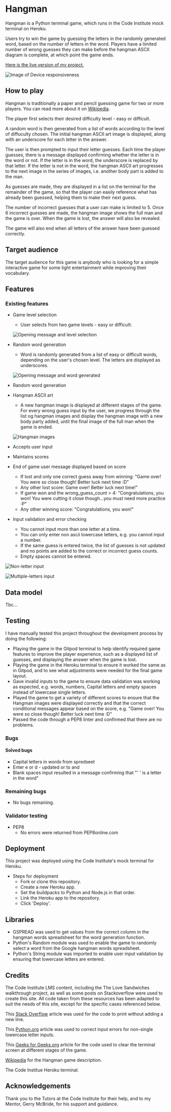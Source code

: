 # Hangman

Hangman is a Python terminal game, which runs in the Code Institute mock terminal on Heroku.

Users try to win the game by guessing the letters in the randomly generated word, based on the number of letters in the word. Players have a limited number of wrong guesses they can make before the hangman ASCII diagram is complete, at which point the game ends.


[Here is the live version of my project.](https://hangman-rc.herokuapp.com/)


![Image of Device responsiveness](assets/images/hangman-responsive.png)

## How to play

Hangman is traditionally a paper and pencil guessing game for two or more players. You can read more about it on [Wikipedia](https://en.wikipedia.org/wiki/Hangman_(game)).

The player first selects their desired difficulty level - easy or difficult.

A random word is then generated from a list of words according to the level of diffuculty chosen. The initial hangman ASCII art image is displayed, along with an underscore for each letter in the answer.

The user is then prompted to input their letter guesses. Each time the player guesses, there is a message displayed confirming whether the letter is in the word or not. If the letter is in the word, the underscore is replaced by that letter. If the letter is not in the word, the hangman ASCII art progresses to the next image in the series of images, i.e. another body part is added to the man. 

As guesses are made, they are displayed in a list on the terminal for the remainder of the game, so that the player can easily reference what has already been guessed, helping them to make their next guess.

The number of incorrect guesses that a user can make is limited to 5. Once 6 incorrect guesses are made, the hangman image shows the full man and the game is over. When the game is lost, the answer will also be revealed.

The game will also end when all letters of the answer have been guessed correctly.

## Target audience

The target audience for this game is anybody who is looking for a simple interactive game for some light entertainment while improving their vocabulary. 

## Features

### Existing features

* Game level selection

    * User selects from two game levels - easy or difficult:

    ![Opening message and level selection](assets/images/select-level.png)

* Random word generation

    * Word is randomly generated from a list of easy or difficult words, depending on the user's chosen level. The letters are displayed as underscores.

    ![Opening message and word generated](assets/images/word-generated.png)

* Random word generation

* Hangman ASCII art

    * A new hangman image is displayed at different stages of the game. For every wrong guess input by the user, we progress through the list og hangman images and display the hangman image with a new body party added, until the final image of the full man when the game is ended. 

    ![Hangman images](assets/images/hangman-images.png)

* Accepts user input

* Maintains scores

* End of game user message displayed based on score
    * If lost and only one correct guess away from winning: "Game over! You were so close though! Better luck next time :D"
    * Any other lost score: Game over! Better luck next time!"
    * If game won and the wrong_guess_count > 4: "Congratulations, you won! You were cutting it close though...you must need more practice :P" 
    * Any other winning score: "Congratulations, you won!"

* Input validation and error checking
    * You cannot input more than one letter at a time.
    * You can only enter non ascii lowercase letters, e.g. you cannot input a number.
    * If the same guess is entered twice, the list of guesses is not updated and no points are added to the correct or incorrect guess counts.
    * Empty spaces cannot be entered. 

![Non-letter input](assets/images/non-letter-entered.png)

![Multiple-letters input](assets/images/multiple-letters-entered.png)



## Data model

Tbc...

## Testing

I have manually tested this project throughout the development process by doing the following:

* Playing the game in the Gitpod terminal to help identify required game features to improve the player experience, such as a displayed list of guesses, and displaying the answer when the game is lost.
* Playing the game in the Heroku terminal to ensure it worked the same as in Gitpod, and to see what adjustments were needed for the final game layout.
* Gave invalid inputs to the game to ensure data validation was working as expected, e.g. words, numbers, Capital letters and empty spaces instead of lowercase single letters.
* Played the game to get a variety of different scores to ensure that the Hangman images were displayed correctly and that the correct conditional messages appear based on the score, e.g. "Game over! You were so close though! Better luck next time :D"
* Passed the code through a PEP8 linter and confirmed that there are no problems.

### Bugs

#### Solved bugs

* Capital letters in words from spredseet
* Enter e or d - updated or to and
* Blank spaces input resulted in a message confirming that "' ' is a letter in the word"

### Remaining bugs

* No bugs remaining.

### Validator testing

* PEP8 
    * No errors were returned from PEP8online.com

## Deployment

This project was deployed using the Code Institute's mock terminal for Heroku.

* Steps for deployment
    * Fork or clone this repository.
    * Create a new Heroku app.
    * Set the buildpacks to Python and Node.js in that order.
    * Link the Heroku app to the repository.
    * Click 'Deploy'.

## Libraries

* GSPREAD was used to get values from the correct column in the hangman words spreadsheet for the word generation function.
* Python's Random module was used to enable the game to randomly select a word from the Google hangman words spreadsheet. 
* Python's String module was imported to enable user input validation by ensuring that lowercase letters are entered.

## Credits

The Code Institute LMS content, including the The Love Sandwiches walkthrough project, as well as some posts on Stackoverflow were used to create this site. All code taken from these resources has been adapted to suit the needs of this site, except for the specific cases referenced below.

This [Stack Overflow](https://stackoverflow.com/questions/493386/how-to-print-without-a-newline-or-space) article was used for the code to print without adding a new line.

This [Python.org](https://docs.python.org/3/library/string.html) article was used to correct input errors for non-single lowercase letter inputs.

This [Geeks for Geeks.org](https://www.geeksforgeeks.org/clear-screen-python/) article for the code used to clear the terminal screen at different stages of the game.

[Wikipedia](https://en.wikipedia.org/wiki/Hangman_(game)) for the Hangman game description.

The Code Institue Heroku terminal.

## Acknowledgements

Thank you to the Tutors at the Code Institute for their help, and to my Mentor, Gerry McBride, for his support and guidance.

